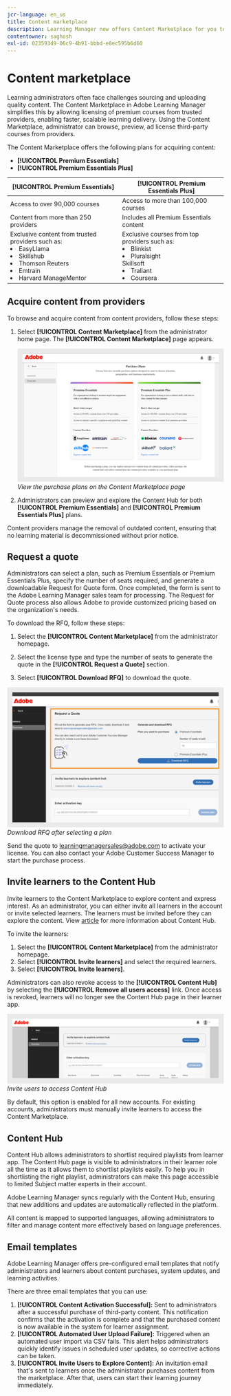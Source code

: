 ```yaml
---
jcr-language: en_us
title: Content marketplace
description: Learning Manager now offers Content Marketplace for you to explore and purchase trainings. Explore 70,000+ courses that cover a wide range of topics, available in multiple formats. Choose from curated playlists that cater to a vast variety of roles and meet your learning and upskilling needs.
contentowner: saghosh
exl-id: 023593d9-06c9-4b91-bbbd-e8ec595b6d60
---
```

# Content marketplace

Learning administrators often face challenges sourcing and uploading quality content. The Content Marketplace in Adobe Learning Manager simplifies this by allowing  licensing of premium courses from trusted providers, enabling faster, scalable learning delivery. Using the Content Marketplace, administrator can browse, preview, ad license third-party courses from providers.

The Content Marketplace offers the following plans for acquiring content:

* **[!UICONTROL Premium Essentials]**
* **[!UICONTROL Premium Essentials Plus]**

|**[!UICONTROL Premium Essentials]** |**[!UICONTROL Premium Essentials Plus]**|
|---|---|
|Access to over 90,000 courses|Access to more than 100,000 courses|
|Content from more than 250 providers| Includes all Premium Essentials content|
|Exclusive content from trusted providers such as:<li>EasyLlama</li><li>Skillshub</li><li>Thomson Reuters</li><li>Emtrain</li><li>Harvard ManageMentor</li>|Exclusive courses from top providers such as: <li>Blinkist</li><li>Pluralsight</li>Skillsoft</li><li>Traliant</li><li>Coursera</li>|

<!--**[!UICONTROL Premium Essentials]**:
A cost-effective solution designed to enhance employee engagement. 

* Access to over 90,000 courses
* Content from more than 250 providers
* Focus on compliance and skill improvement
* Exclusive content from trusted providers such as:
   * EasyLlama
   * Skillshub
   * Thomson Reuters
   * Emtrain
   * Harvard ManageMentor

**[!UICONTROL Premium Essentials Plus]**:

* Access to more than 100,000 courses
* Includes all Premium Essentials content
* Exclusive courses from top providers like:
   * Blinkist
   * Pluralsight
   * Skillsoft
   * Traliant
   * Coursera

Select the plan that best meets your organization's learning goals and budget.-->

## Acquire content from providers

To browse and acquire content from content providers, follow these steps:

1. Select **[!UICONTROL Content Marketplace]** from the administrator home page. The **[!UICONTROL Content Marketplace]** page appears.

   ![](assets/purchase-plans.png)
   _View the purchase plans on the Content Marketplace page_

2. Administrators can preview and explore the Content Hub for both **[!UICONTROL Premium Essentials]** and **[!UICONTROL Premium Essentials Plus]** plans.

Content providers manage the removal of outdated content, ensuring that no learning material is decommissioned without prior notice.

<!--Learning Manager now offers Content Marketplace for you to explore and purchase trainings. Explore 70,000+ courses that cover a wide range of topics, available in multiple formats. Choose from curated playlists that cater to a vast variety of roles and meet your learning and upskilling needs.

In the Administrator app, there is a new option **[!UICONTROL Content Marketplace]**, which you'll find on the left panel.

Users can purchase from curated playlists covering various topics or purchase the entire catalog. 

On the page, you can see two tiles, Enterprise Training and Creative Cloud Training. The first tile launches the marketplace, using which you can acquire courses for your learners. The latter launches the content catalog.

The Enterprise Training page in the Administrator app enables you to invite users and download the Express Interest report, and also purchase the entire catalog or curated playlist.-->

## Request a quote

Administrators can select a plan, such as Premium Essentials or Premium Essentials Plus, specify the number of seats required, and generate a downloadable Request for Quote form. Once completed, the form is sent to the Adobe Learning Manager sales team for processing. The Request for Quote process also allows Adobe to provide customized pricing based on the organization's needs.

To download the RFQ, follow these steps:

1. Select the **[!UICONTROL Content Marketplace]** from the administrator homepage.

2. Select  the license type and type the number of seats to generate the quote in the **[!UICONTROL Request a Quote]** section.
 
3. Select **[!UICONTROL Download RFQ]** to download the quote. 

![](assets/purchase-plans-go1.png)
_Download RFQ after selecting a plan_ 

Send the quote to [learningmanagersales@adobe.com](mailto:learningmanagersales@adobe.com) to activate your license. You can also contact your Adobe Customer Success Manager to start the purchase process.

## Invite learners to the Content Hub

Invite learners to the Content Marketplace to explore content and express interest. As an administrator, you can either invite all learners in the account or invite selected learners. The learners must be invited before they can explore the content. View [article](/help/migrated/administrators/feature-summary/content-marketplace.md#content-hub) for more information about Content Hub.

To invite the learners:

1. Select the **[!UICONTROL Content Marketplace]** from the administrator homepage.
2. Select **[!UICONTROL Invite learners]** and select the required learners.
3. Select **[!UICONTROL Invite learners]**. 

Administrators can also revoke access to the **[!UICONTROL Content Hub]** by selecting the **[!UICONTROL Remove all users access]** link. Once access is revoked, learners will no longer see the Content Hub page in their learner app.

![](assets/invite-users.png)
_Invite users to access Content Hub_

By default, this option is enabled for all new accounts. For existing accounts, administrators must manually invite learners to access the Content Marketplace.

<!--## Purchase

You get unlimited access to the entire library of courses. Click the **[!UICONTROL Purchase]** button to download a Purchase Request form.

![](assets/purchase-request.png)

*Enter the number of seats to purchase*

Specify the number of seats for which you want to purchase the courses for. Download the purchase request form and then send the form to the sales team of Learning Manager.

The team will then validate the information and then generate a key, which will be provided to you. This is the activation key using which you'll grant access to your users to the content offering.

After the key is generated by the CSAM team, the Administrator can use the key to import the courses, and migrate the courses into the existing catalog or the new catalog.

During migration of courses, the status displays as **[!UICONTROL Importing Courses]**. Once the migration completes, the Administrator gets a notification that migration is complete and successful.

The **[!UICONTROL Licenses]** section then displays all the licenses that are acquired for the account.

The Administrator can see the links of the purchased catalogs in the Catalog Overview page.

Once the courses are added to the catalog, the Administrator can then grant access to the trainings to various user or user groups.

![](assets/licenses.png)

*Grant access to training to users and user groups*-->

<!--## Express interest report

When a learner clicks Express interest to Catalog in the Learner app, the interest is recorded in an Express interest report. The Administrator can download the report. The report (csv) contains the following fields:

* Name of the catalog
* Number of users expressing interest
* Email of the user expressing interest-->

## Content Hub

Content Hub allows administrators to shortlist required playlists from learner app. The Content Hub page is visible to administrators in their learner role all the time as it allows them to shortlist playlists easily. To help you in shortlisting the right playlist, administrators can make this page accessible to limited Subject matter experts in their account. 

Adobe Learning Manager syncs regularly with the Content Hub, ensuring that new additions and updates are automatically reflected in the platform.

All content is mapped to supported languages, allowing administrators to filter and manage content more effectively based on language preferences.

## Email templates

Adobe Learning Manager offers pre-configured email templates that notify administrators and learners about content purchases, system updates, and learning activities.

There are three email templates that you can use:

1. **[!UICONTROL Content Activation Successful]:** Sent to administrators after a successful purchase of third-party content. This notification confirms that the activation is complete and that the purchased content is now available in the system for learner assignment.
2. **[!UICONTROL Automated User Upload Failure]:** Triggered when an automated user import via CSV fails. This alert helps administrators quickly identify issues in scheduled user updates, so corrective actions can be taken.
3. **[!UICONTROL Invite Users to Explore Content]:** An invitation email that's sent to learners once the administrator purchases content from the marketplace. After that, users can start their learning journey immediately.

<!--Purchased courses cannot be added in recurring certificates.
Purchased courses cannot be shared to peer accounts.
Purchased courses can be consumed by all users who get access to it. Configure the catalog visibility to restrict the visibility of purchased courses to limited users.
Purchased courses cannot be consumed once the activation key expires. Please purchase/activate another key to allow consumption.-->

<!--## Content Hub in Content Marketplace

Content Hub allows Administrators and Subject Matter Experts (SMEs) to shortlist required playlists from learner app. Once shortlisted, Admins can download the Purchase Request Form and share it with the Adobe Sales agent.

An Admin can invite SMEs to shortlist the playlist which they are interested in. 

![](assets/content-hub.png)

*Launch Content Hub from the marketplace*

Content Hub is available in Learner role for all Administrators. Administrators allow SMEs to shortlist the playlist which they are interested in purchasing.

The Content Hub page is visible to Administrators in their learner role all the time as it allows them to shortlist playlists easily. To help you in shortlisting the right playlist, Admins can make this page accessible to limited Subject matter experts in their account. Just visit the Enterprise Training page on Admin side and take steps to provide access.  

![](assets/content-hub-resources.png)

*View resources in the Content hub*

Learning Manager also enables Administrators to download a shortlisted playlist and share it with Adobe Sales team. Before downloading the shortlist, visit the Content Hub and shortlist a playlist by adding a playlist to your library. 

Then as Administrator, click **[!UICONTROL Content Marketplace]** > **[!UICONTROL Enterprise Training]** > **[!UICONTROL Purchase section]** > **[!UICONTROL Curated Playlists]**. Click the **[!UICONTROL Purchase]** button to download the Purchase request form which contains the details of your shortlisted playlist.

![](assets/download-purchase-request.png)

*Download the Purchase Request form*

The courses and Playlist which you see in the Content Hub are the same as what you see in the Content Marketplace. Content Hub simply provides an ability for Administrators and limited SMEs to shortlist playlist easily for purchase.-->
